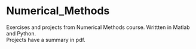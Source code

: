 # Numerical_Methods
Exercises and projects from Numerical Methods course. Writtten in Matlab and Python. \
Projects have a summary in pdf.
